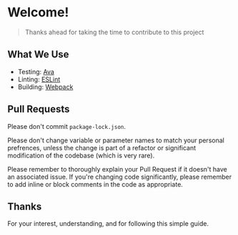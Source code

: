 # Welcome!
> Thanks ahead for taking the time to contribute to this project

## What We Use

- Testing: [Ava](https://github.com/avajs/ava)
- Linting: [ESLint](http://eslint.org/)
- Building: [Webpack](https://webpack.github.io/)

## Pull Requests

Please don't commit `package-lock.json`.

Please don't change variable or parameter names to match your
personal prefrences, unless the change is part of a refactor
or significant modification of the codebase (which is very rare).

Please remember to thoroughly explain your Pull Request if it
doesn't have an associated issue. If you're changing code
significantly, please remember to add inline or block comments
in the code as appropriate.

## Thanks

For your interest, understanding, and for following this simple guide.